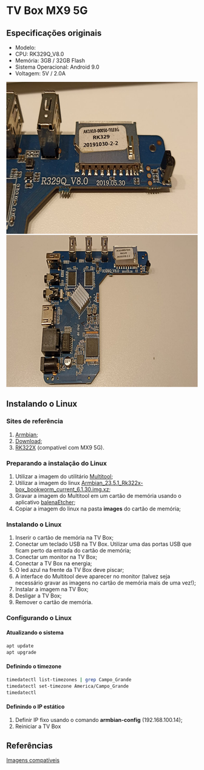 # TV Box MX9 5G

## Especificações originais

- Modelo: 
- CPU: RK329Q_V8.0
- Memória: 3GB / 32GB Flash
- Sistema Operacional: Android 9.0
- Voltagem: 5V / 2.0A

<img src="./motherboard-1.jpg" height="400">

<img src="./motherboard-2.jpg" height="400">

## Instalando o Linux

### Sites de referência

1. [Armbian](https://www.armbian.com/);
2. [Download](https://www.armbian.com/download/?device_support=Supported);
3. [RK322X](https://forum.armbian.com/topic/12656-csc-armbian-for-rk322x-tv-boxes/) (compatível com MX9 5G).

### Preparando a instalação do Linux

1. Utilizar a imagem do utilitário [Multitool](https://www.dropbox.com/scl/fi/5hobx8t6v74uqrkcdd0mw/multitool.img.xz?rlkey=5iv2n239cdiqk03i8zbbifyi3&dl=0);
2. Utilizar a imagem do linux [Armbian_23.5.1_Rk322x-box_bookworm_current_6.1.30.img.xz](https://www.dropbox.com/scl/fi/ki1av7pwmq5rxkkkpa3y0/Armbian_23.5.1_Rk322x-box_bookworm_current_6.1.30.img.xz?rlkey=v94hdqhp9z0ftwwpkuln0vjzb&dl=0);
3. Gravar a imagem do Multitool em um cartão de memória usando o aplicativo [balenaEtcher](https://www.dropbox.com/s/airlf91bq0633wb/balenaEtcher-Setup-1.7.9.zip?dl=0);
4. Copiar a imagem do linux na pasta **images** do cartão de memória;

### Instalando o Linux

1. Inserir o cartão de memória na TV Box;
2. Conectar um teclado USB na TV Box. Utilizar uma das portas USB que ficam perto da entrada do cartão de memória;
3. Conectar um monitor na TV Box;
4. Conectar a TV Box na energia;
5. O led azul na frente da TV Box deve piscar;
6. A interface do Multitool deve aparecer no monitor (talvez seja necessário gravar as imagens no cartão de memória mais de uma vez!);
7. Instalar a imagem na TV Box;
8. Desligar a TV Box;
9. Remover o cartão de memória.

### Configurando o Linux

#### Atualizando o sistema

```bash
apt update
apt upgrade
```

#### Definindo o timezone

```bash
timedatectl list-timezones | grep Campo_Grande
timedatectl set-timezone America/Campo_Grande
timedatectl
```

#### Definindo o IP estático

1. Definir IP fixo usando o comando **armbian-config** (192.168.100.14);
2. Reiniciar a TV Box

## Referências

[Imagens compatíveis](https://imola.armbian.com/dl/rk322x-box/archive/)